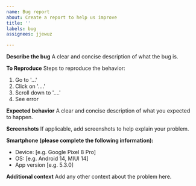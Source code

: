 ```yaml
---
name: Bug report
about: Create a report to help us improve
title: ''
labels: bug
assignees: jjewuz

---
```


**Describe the bug**
A clear and concise description of what the bug is.

**To Reproduce**
Steps to reproduce the behavior:
1. Go to '...'
2. Click on '....'
3. Scroll down to '....'
4. See error

**Expected behavior**
A clear and concise description of what you expected to happen.

**Screenshots**
If applicable, add screenshots to help explain your problem.

**Smartphone (please complete the following information):**
 - Device: [e.g. Google Pixel 8 Pro]
 - OS: [e.g. Android 14, MIUI 14]
 - App version [e.g. 5.3.0]

**Additional context**
Add any other context about the problem here.
